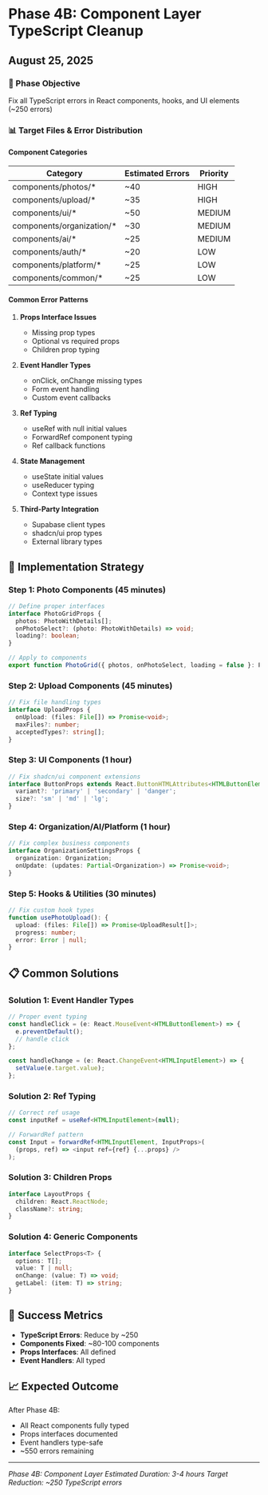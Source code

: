 # Phase 4B: Component Layer TypeScript Cleanup
## August 25, 2025

### 🎯 Phase Objective
Fix all TypeScript errors in React components, hooks, and UI elements (~250 errors)

### 📊 Target Files & Error Distribution

#### Component Categories
| Category | Estimated Errors | Priority |
|----------|-----------------|----------|
| components/photos/* | ~40 | HIGH |
| components/upload/* | ~35 | HIGH |
| components/ui/* | ~50 | MEDIUM |
| components/organization/* | ~30 | MEDIUM |
| components/ai/* | ~25 | MEDIUM |
| components/auth/* | ~20 | LOW |
| components/platform/* | ~25 | LOW |
| components/common/* | ~25 | LOW |

#### Common Error Patterns
1. **Props Interface Issues**
   - Missing prop types
   - Optional vs required props
   - Children prop typing

2. **Event Handler Types**
   - onClick, onChange missing types
   - Form event handling
   - Custom event callbacks

3. **Ref Typing**
   - useRef with null initial values
   - ForwardRef component typing
   - Ref callback functions

4. **State Management**
   - useState initial values
   - useReducer typing
   - Context type issues

5. **Third-Party Integration**
   - Supabase client types
   - shadcn/ui prop types
   - External library types

## 🔧 Implementation Strategy

### Step 1: Photo Components (45 minutes)
```typescript
// Define proper interfaces
interface PhotoGridProps {
  photos: PhotoWithDetails[];
  onPhotoSelect?: (photo: PhotoWithDetails) => void;
  loading?: boolean;
}

// Apply to components
export function PhotoGrid({ photos, onPhotoSelect, loading = false }: PhotoGridProps) {
```

### Step 2: Upload Components (45 minutes)
```typescript
// Fix file handling types
interface UploadProps {
  onUpload: (files: File[]) => Promise<void>;
  maxFiles?: number;
  acceptedTypes?: string[];
}
```

### Step 3: UI Components (1 hour)
```typescript
// Fix shadcn/ui component extensions
interface ButtonProps extends React.ButtonHTMLAttributes<HTMLButtonElement> {
  variant?: 'primary' | 'secondary' | 'danger';
  size?: 'sm' | 'md' | 'lg';
}
```

### Step 4: Organization/AI/Platform (1 hour)
```typescript
// Fix complex business components
interface OrganizationSettingsProps {
  organization: Organization;
  onUpdate: (updates: Partial<Organization>) => Promise<void>;
}
```

### Step 5: Hooks & Utilities (30 minutes)
```typescript
// Fix custom hook types
function usePhotoUpload(): {
  upload: (files: File[]) => Promise<UploadResult[]>;
  progress: number;
  error: Error | null;
}
```

## 📋 Common Solutions

### Solution 1: Event Handler Types
```typescript
// Proper event typing
const handleClick = (e: React.MouseEvent<HTMLButtonElement>) => {
  e.preventDefault();
  // handle click
};

const handleChange = (e: React.ChangeEvent<HTMLInputElement>) => {
  setValue(e.target.value);
};
```

### Solution 2: Ref Typing
```typescript
// Correct ref usage
const inputRef = useRef<HTMLInputElement>(null);

// ForwardRef pattern
const Input = forwardRef<HTMLInputElement, InputProps>(
  (props, ref) => <input ref={ref} {...props} />
);
```

### Solution 3: Children Props
```typescript
interface LayoutProps {
  children: React.ReactNode;
  className?: string;
}
```

### Solution 4: Generic Components
```typescript
interface SelectProps<T> {
  options: T[];
  value: T | null;
  onChange: (value: T) => void;
  getLabel: (item: T) => string;
}
```

## 🎯 Success Metrics

- **TypeScript Errors**: Reduce by ~250
- **Components Fixed**: ~80-100 components
- **Props Interfaces**: All defined
- **Event Handlers**: All typed

## 📈 Expected Outcome

After Phase 4B:
- All React components fully typed
- Props interfaces documented
- Event handlers type-safe
- ~550 errors remaining

---

*Phase 4B: Component Layer*
*Estimated Duration: 3-4 hours*
*Target Reduction: ~250 TypeScript errors*